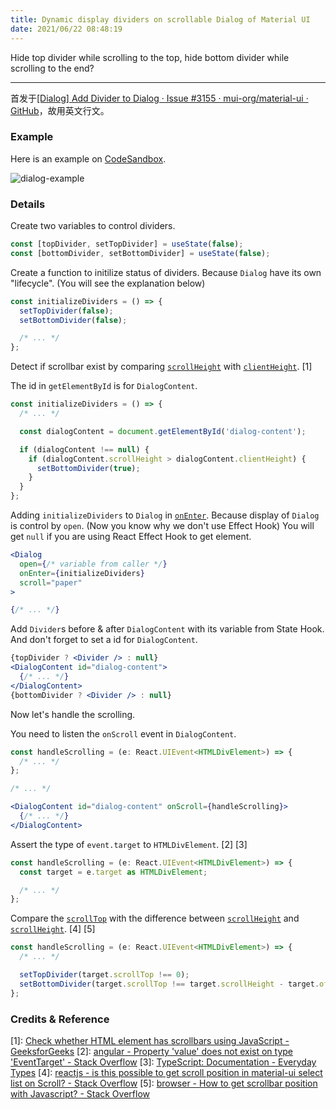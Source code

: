 ```yaml
---
title: Dynamic display dividers on scrollable Dialog of Material UI
date: 2021/06/22 08:48:19
---
```


Hide top divider while scrolling to the top, hide bottom divider while scrolling to the end?
<!--more-->
----

首发于[[Dialog] Add Divider to Dialog · Issue #3155 · mui-org/material-ui · GitHub](https://github.com/mui-org/material-ui/issues/3155#issuecomment-863226215)，故用英文行文。

### Example

Here is an example on [CodeSandbox](https://codesandbox.io/s/dialog-with-dynamic-dividers-j1ucw).

![dialog-example](https://user-images.githubusercontent.com/12007025/122402749-5c05a680-cfb0-11eb-8f16-1cfb910c44ed.gif)

### Details

Create two variables to control dividers.

```jsx
const [topDivider, setTopDivider] = useState(false);
const [bottomDivider, setBottomDivider] = useState(false);
```

Create a function to initilize status of dividers. Because `Dialog` have its own "lifecycle". (You will see the explanation below)

```jsx
const initializeDividers = () => {
  setTopDivider(false);
  setBottomDivider(false);

  /* ... */
};
```

Detect if scrollbar exist by comparing [`scrollHeight`](https://developer.mozilla.org/zh-CN/docs/Web/API/Element/scrollHeight) with [`clientHeight`](https://developer.mozilla.org/en-US/docs/Web/API/Element/clientHeight). [1]

The id in `getElementById` is for `DialogContent`.

```jsx
const initializeDividers = () => {
  /* ... */

  const dialogContent = document.getElementById('dialog-content');

  if (dialogContent !== null) {
    if (dialogContent.scrollHeight > dialogContent.clientHeight) {
      setBottomDivider(true);
    }
  }
};
```

Adding `initializeDividers` to `Dialog` in [`onEnter`](https://material-ui.com/api/dialog/#props). Because display of `Dialog` is control by `open`. (Now you know why we don't use Effect Hook) You will get `null` if you are using React Effect Hook to get element.

```jsx
<Dialog
  open={/* variable from caller */}
  onEnter={initializeDividers}
  scroll="paper"
>

{/* ... */}
```

Add `Divider`s before & after `DialogContent` with its variable from State Hook. And don't forget to set a id for `DialogContent`.

```jsx
{topDivider ? <Divider /> : null}
<DialogContent id="dialog-content">
  {/* ... */}
</DialogContent>
{bottomDivider ? <Divider /> : null}
```

Now let's handle the scrolling.

You need to listen the `onScroll` event in `DialogContent`.

```jsx
const handleScrolling = (e: React.UIEvent<HTMLDivElement>) => {
  /* ... */
};

/* ... */

<DialogContent id="dialog-content" onScroll={handleScrolling}>
  {/* ... */}
</DialogContent>
```

Assert the type of `event.target` to `HTMLDivElement`. [2] [3]

```jsx
const handleScrolling = (e: React.UIEvent<HTMLDivElement>) => {
  const target = e.target as HTMLDivElement;

  /* ... */
};
```

Compare the [`scrollTop`](https://developer.mozilla.org/zh-CN/docs/Web/API/Element/scrollTop) with the difference between [`scrollHeight`](https://developer.mozilla.org/zh-CN/docs/Web/API/Element/scrollHeight) and [`scrollHeight`](https://developer.mozilla.org/zh-CN/docs/Web/API/Element/scrollHeight). [4] [5]

```jsx
const handleScrolling = (e: React.UIEvent<HTMLDivElement>) => {
  /* ... */

  setTopDivider(target.scrollTop !== 0);
  setBottomDivider(target.scrollTop !== target.scrollHeight - target.offsetHeight);
};
```

### Credits & Reference

[1]: [Check whether HTML element has scrollbars using JavaScript - GeeksforGeeks](https://www.geeksforgeeks.org/check-whether-html-element-has-scrollbars-using-javascript/)
[2]: [angular - Property 'value' does not exist on type 'EventTarget' - Stack Overflow](https://stackoverflow.com/a/42066698)
[3]: [TypeScript: Documentation - Everyday Types](https://www.typescriptlang.org/docs/handbook/2/everyday-types.html#type-assertions)
[4]: [reactjs - is this possible to get scroll position in material-ui select list on Scroll? - Stack Overflow](https://stackoverflow.com/a/55262502)
[5]: [browser - How to get scrollbar position with Javascript? - Stack Overflow](https://stackoverflow.com/a/2481370)
